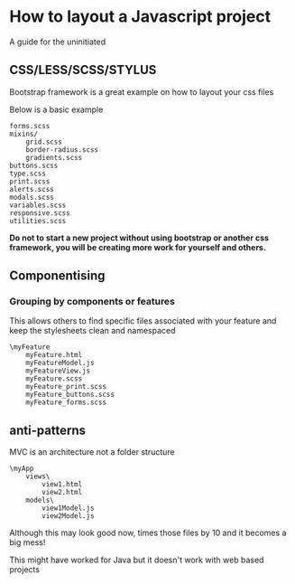 # How to layout a Javascript project
A guide for the uninitiated

## CSS/LESS/SCSS/STYLUS

Bootstrap framework is a great example on how to layout your css files


Below is a basic example

```
forms.scss
mixins/
	grid.scss
	border-radius.scss
	gradients.scss
buttons.scss
type.scss
print.scss
alerts.scss
modals.scss
variables.scss
responsive.scss
utilities.scss

```

**Do not to start a new project without using bootstrap or another css framework, you will be creating more work for yourself and others.**

## Componentising

### Grouping by components or features

This allows others to find specific files associated with your feature and keep the stylesheets clean and namespaced

```
\myFeature
	myFeature.html
	myFeatureModel.js
	myFeatureView.js		
	myFeature.scss
	myFeature_print.scss
	myFeature_buttons.scss
	myFeature_forms.scss

```


## anti-patterns

MVC is an architecture not a folder structure

```
\myApp
	views\
		view1.html
		view2.html
	models\
		view1Model.js
		view2Model.js

```

Although this may look good now, times those files by 10 and it becomes a big mess!

This might have worked for Java but it doesn't work with web based projects
